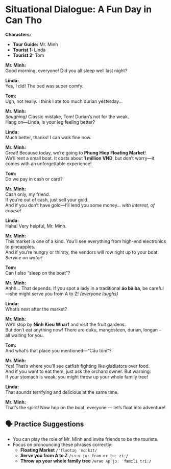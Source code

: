 
# Situational Dialogue: A Fun Day in Can Tho

**Characters:**
- **Tour Guide:** Mr. Minh
- **Tourist 1:** Linda
- **Tourist 2:** Tom

**Mr. Minh:**  
Good morning, everyone! Did you all sleep well last night?

**Linda:**  
Yes, I did! The bed was super comfy.

**Tom:**  
Ugh, not really. I think I ate too much durian yesterday…

**Mr. Minh:**  
*(laughing)* Classic mistake, Tom! Durian’s not for the weak.  
Hang on—Linda, is your leg feeling better?

**Linda:**  
Much better, thanks! I can walk fine now.

**Mr. Minh:**  
Great! Because today, we’re going to **Phung Hiep Floating Market**!  
We’ll rent a small boat. It costs about **1 million VND**, but don’t worry—it comes with an unforgettable experience!

**Tom:**  
Do we pay in cash or card?

**Mr. Minh:**  
Cash only, my friend.  
If you’re out of cash, just sell your gold.  
And if you don’t have gold—I’ll lend you some money… *with interest, of course!* 

**Linda:**  
Haha! Very helpful, Mr. Minh.

**Mr. Minh:**  
This market is one of a kind. You’ll see everything from high-end electronics to pineapples.  
And if you’re hungry or thirsty, the vendors will row right up to your boat. *Service on water!*

**Tom:**  
Can I also “sleep on the boat”? 

**Mr. Minh:**  
Ahhh… That depends. If you spot a lady in a traditional **áo bà ba**, be careful—she might serve you from A to Z! *(everyone laughs)*

**Linda:**  
What’s next after the market?

**Mr. Minh:**  
We’ll stop by **Ninh Kieu Wharf** and visit the fruit gardens.  
But don’t eat anything now! There are duku, mangosteen, durian, longan – all waiting for you.

**Tom:**  
And what’s that place you mentioned—“Cầu tỏm”?

**Mr. Minh:**  
Yes! That’s where you’ll see catfish fighting like gladiators over food.  
And if you want to eat them, just ask the orchard owner. But warning:  
If your stomach is weak, you might throw up your whole family tree!

**Linda:**  
That sounds terrifying and delicious at the same time.

**Mr. Minh:**  
That’s the spirit! Now hop on the boat, everyone — let’s float into adventure!

## 🗣️ Practice Suggestions

- You can play the role of Mr. Minh and invite friends to be the tourists.
- Focus on pronouncing these phrases correctly:
    - **Floating Market** `/ˈfləʊtɪŋ ˈmɑːkɪt/`
    - **Serve you from A to Z** `/sɜːv juː frəm eɪ tuː ziː/`
    - **Throw up your whole family tree** `/θrəʊ ʌp jɔː ˈfæmɪli triː/`
